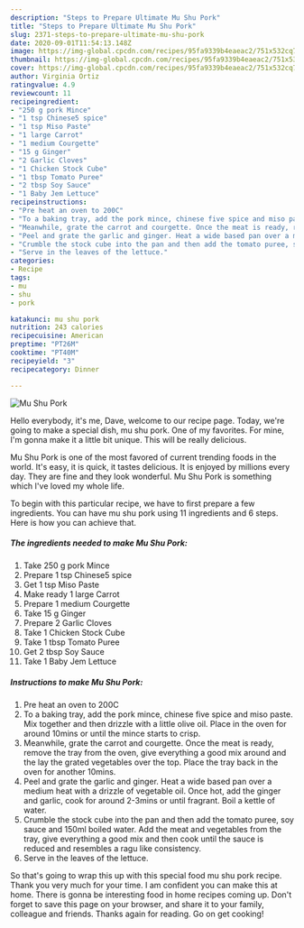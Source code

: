 ```yaml
---
description: "Steps to Prepare Ultimate Mu Shu Pork"
title: "Steps to Prepare Ultimate Mu Shu Pork"
slug: 2371-steps-to-prepare-ultimate-mu-shu-pork
date: 2020-09-01T11:54:13.148Z
image: https://img-global.cpcdn.com/recipes/95fa9339b4eaeac2/751x532cq70/mu-shu-pork-recipe-main-photo.jpg
thumbnail: https://img-global.cpcdn.com/recipes/95fa9339b4eaeac2/751x532cq70/mu-shu-pork-recipe-main-photo.jpg
cover: https://img-global.cpcdn.com/recipes/95fa9339b4eaeac2/751x532cq70/mu-shu-pork-recipe-main-photo.jpg
author: Virginia Ortiz
ratingvalue: 4.9
reviewcount: 11
recipeingredient:
- "250 g pork Mince"
- "1 tsp Chinese5 spice"
- "1 tsp Miso Paste"
- "1 large Carrot"
- "1 medium Courgette"
- "15 g Ginger"
- "2 Garlic Cloves"
- "1 Chicken Stock Cube"
- "1 tbsp Tomato Puree"
- "2 tbsp Soy Sauce"
- "1 Baby Jem Lettuce"
recipeinstructions:
- "Pre heat an oven to 200C"
- "To a baking tray, add the pork mince, chinese five spice and miso paste. Mix together and then drizzle with a little olive oil. Place in the oven for around 10mins or until the mince starts to crisp."
- "Meanwhile, grate the carrot and courgette. Once the meat is ready, remove the tray from the oven, give everything a good mix around and the lay the grated vegetables over the top. Place the tray back in the oven for another 10mins."
- "Peel and grate the garlic and ginger. Heat a wide based pan over a medium heat with a drizzle of vegetable oil. Once hot, add the ginger and garlic, cook for around 2-3mins or until fragrant. Boil a kettle of water."
- "Crumble the stock cube into the pan and then add the tomato puree, soy sauce and 150ml boiled water. Add the meat and vegetables from the tray, give everything a good mix and then cook until the sauce is reduced and resembles a ragu like consistency."
- "Serve in the leaves of the lettuce."
categories:
- Recipe
tags:
- mu
- shu
- pork

katakunci: mu shu pork 
nutrition: 243 calories
recipecuisine: American
preptime: "PT26M"
cooktime: "PT40M"
recipeyield: "3"
recipecategory: Dinner

---
```



![Mu Shu Pork](https://img-global.cpcdn.com/recipes/95fa9339b4eaeac2/751x532cq70/mu-shu-pork-recipe-main-photo.jpg)

Hello everybody, it's me, Dave, welcome to our recipe page. Today, we're going to make a special dish, mu shu pork. One of my favorites. For mine, I'm gonna make it a little bit unique. This will be really delicious.



Mu Shu Pork is one of the most favored of current trending foods in the world. It's easy, it is quick, it tastes delicious. It is enjoyed by millions every day. They are fine and they look wonderful. Mu Shu Pork is something which I've loved my whole life.


To begin with this particular recipe, we have to first prepare a few ingredients. You can have mu shu pork using 11 ingredients and 6 steps. Here is how you can achieve that.

<!--inarticleads1-->

##### The ingredients needed to make Mu Shu Pork:

1. Take 250 g pork Mince
1. Prepare 1 tsp Chinese5 spice
1. Get 1 tsp Miso Paste
1. Make ready 1 large Carrot
1. Prepare 1 medium Courgette
1. Take 15 g Ginger
1. Prepare 2 Garlic Cloves
1. Take 1 Chicken Stock Cube
1. Take 1 tbsp Tomato Puree
1. Get 2 tbsp Soy Sauce
1. Take 1 Baby Jem Lettuce




<!--inarticleads2-->

##### Instructions to make Mu Shu Pork:

1. Pre heat an oven to 200C
1. To a baking tray, add the pork mince, chinese five spice and miso paste. Mix together and then drizzle with a little olive oil. Place in the oven for around 10mins or until the mince starts to crisp.
1. Meanwhile, grate the carrot and courgette. Once the meat is ready, remove the tray from the oven, give everything a good mix around and the lay the grated vegetables over the top. Place the tray back in the oven for another 10mins.
1. Peel and grate the garlic and ginger. Heat a wide based pan over a medium heat with a drizzle of vegetable oil. Once hot, add the ginger and garlic, cook for around 2-3mins or until fragrant. Boil a kettle of water.
1. Crumble the stock cube into the pan and then add the tomato puree, soy sauce and 150ml boiled water. Add the meat and vegetables from the tray, give everything a good mix and then cook until the sauce is reduced and resembles a ragu like consistency.
1. Serve in the leaves of the lettuce.




So that's going to wrap this up with this special food mu shu pork recipe. Thank you very much for your time. I am confident you can make this at home. There is gonna be interesting food in home recipes coming up. Don't forget to save this page on your browser, and share it to your family, colleague and friends. Thanks again for reading. Go on get cooking!
